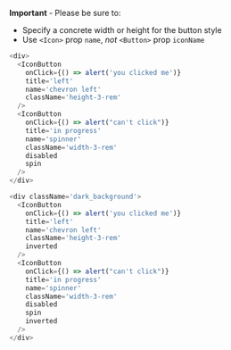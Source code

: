 **Important** - Please be sure to:

*   Specify a concrete width or height for the button style
*   Use `<Icon>` prop `name`, _not_ `<Button>` prop `iconName`

```js
<div>
  <IconButton
    onClick={() => alert('you clicked me')}
    title='left'
    name='chevron left'
    className='height-3-rem'
  />
  <IconButton
    onClick={() => alert("can't click")}
    title='in progress'
    name='spinner'
    className='width-3-rem'
    disabled
    spin
  />
</div>
```

```js
<div className='dark_background'>
  <IconButton
    onClick={() => alert('you clicked me')}
    title='left'
    name='chevron left'
    className='height-3-rem'
    inverted
  />
  <IconButton
    onClick={() => alert("can't click")}
    title='in progress'
    name='spinner'
    className='width-3-rem'
    disabled
    spin
    inverted
  />
</div>
```
